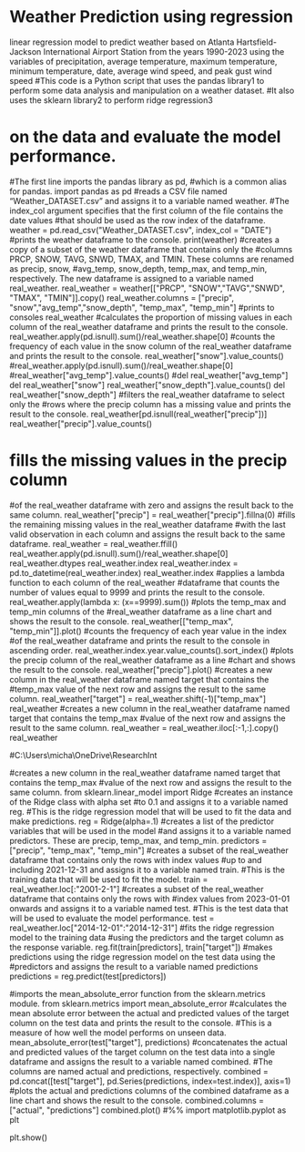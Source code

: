 # Weather Prediction using regression
linear regression model to predict weather based on Atlanta Hartsfield-Jackson International Airport Station from the years 1990-2023 using the variables of precipitation, average temperature, maximum temperature, minimum temperature, date, average wind speed, and peak gust wind speed 
#This code is a Python script that uses the pandas library1 to perform some data analysis and manipulation on a weather dataset. 
#It also uses the sklearn library2 to perform ridge regression3
# on the data and evaluate the model performance.
#The first line imports the pandas library as pd, 
#which is a common alias for pandas.
import pandas as pd
#reads a CSV file named “Weather_DATASET.csv” and assigns it to a variable named weather.
#The index_col argument specifies that the first column of the file contains the date values 
#that should be used as the row index of the dataframe.
weather = pd.read_csv("Weather_DATASET.csv", index_col = "DATE")
#prints the weather dataframe to the console.
print(weather)
#creates a copy of a subset of the weather dataframe that contains only the 
#columns PRCP, SNOW, TAVG, SNWD, TMAX, and TMIN. These columns are renamed as precip, snow, 
#avg_temp, snow_depth, temp_max, and temp_min, respectively. The new dataframe is assigned to a variable named real_weather.
real_weather = weather[["PRCP", "SNOW","TAVG","SNWD", "TMAX", "TMIN"]].copy()
real_weather.columns = ["precip", "snow","avg_temp","snow_depth", "temp_max", "temp_min"]
#prints to consoles
real_weather
#calculates the proportion of missing values in each column of the real_weather dataframe and prints the result to the console.
real_weather.apply(pd.isnull).sum()/real_weather.shape[0]
#counts the frequency of each value in the snow column of the real_weather dataframe and prints the result to the console.
real_weather["snow"].value_counts()
#real_weather.apply(pd.isnull).sum()/real_weather.shape[0]
#real_weather["avg_temp"].value_counts()
#del real_weather["avg_temp"]
del real_weather["snow"]
real_weather["snow_depth"].value_counts()
del real_weather["snow_depth"]
#filters the real_weather dataframe to select only the 
#rows where the precip column has a missing value and prints the result to the console.
real_weather[pd.isnull(real_weather["precip"])]
real_weather["precip"].value_counts()
# fills the missing values in the precip column 
#of the real_weather dataframe with zero and assigns the result back to the same column.
real_weather["precip"] = real_weather["precip"].fillna(0)
#fills the remaining missing values in the real_weather dataframe
#with the last valid observation in each column and assigns the result back to the same dataframe.
real_weather = real_weather.ffill()
real_weather.apply(pd.isnull).sum()/real_weather.shape[0]
real_weather.dtypes
real_weather.index
real_weather.index = pd.to_datetime(real_weather.index)
real_weather.index
#applies a lambda function to each column of the real_weather 
#dataframe that counts the number of values equal to 9999 and prints the result to the console.
real_weather.apply(lambda x: (x==9999).sum())
#plots the temp_max and temp_min columns of the 
#real_weather dataframe as a line chart and shows the result to the console.
real_weather[["temp_max", "temp_min"]].plot()
#counts the frequency of each year value in the index 
#of the real_weather dataframe and prints the result to the console in ascending order.
real_weather.index.year.value_counts().sort_index()
#plots the precip column of the real_weather dataframe as a line 
#chart and shows the result to the console.
real_weather["precip"].plot()
#creates a new column in the real_weather dataframe named target that contains the 
#temp_max value of the next row and assigns the result to the same column.
real_weather["target"] = real_weather.shift(-1)["temp_max"]
real_weather
#creates a new column in the real_weather dataframe named target that contains the temp_max
#value of the next row and assigns the result to the same column.
real_weather = real_weather.iloc[:-1,:].copy()
real_weather

#C:\Users\micha\OneDrive\ResearchInt

#creates a new column in the real_weather dataframe named target that contains the temp_max 
#value of the next row and assigns the result to the same column.
from sklearn.linear_model import Ridge
#creates an instance of the Ridge class with alpha set
#to 0.1 and assigns it to a variable named reg. 
#This is the ridge regression model that will be used to fit the data and make predictions.
reg = Ridge(alpha=.1)
#creates a list of the predictor variables that will be used in the model
#and assigns it to a variable named predictors. These are precip, temp_max, and temp_min.
predictors = ["precip", "temp_max", "temp_min"]
#creates a subset of the real_weather dataframe that contains only the rows with index values 
#up to and including 2021-12-31 and assigns it to a variable named train. 
#This is the training data that will be used to fit the model.
train = real_weather.loc[:"2001-2-1"]
#creates a subset of the real_weather dataframe that contains only the rows with 
#index values from 2023-01-01 onwards and assigns it to a variable named test. 
#This is the test data that will be used to evaluate the model performance.
test = real_weather.loc["2014-12-01":"2014-12-31"]
#fits the ridge regression model to the training data
#using the predictors and the target column as the response variable.
reg.fit(train[predictors], train["target"])
#makes predictions using the ridge regression model on the test data using the 
#predictors and assigns the result to a variable named predictions
predictions = reg.predict(test[predictors])

#imports the mean_absolute_error function from the sklearn.metrics module.
from sklearn.metrics import mean_absolute_error
#calculates the mean absolute error between the actual and predicted values of the target column on the test data and prints the result to the console. 
#This is a measure of how well the model performs on unseen data.
mean_absolute_error(test["target"], predictions)
#concatenates the actual and predicted values of the target column on the test data into a single dataframe and assigns the result to a variable named combined. 
#The columns are named actual and predictions, respectively.
combined = pd.concat([test["target"], pd.Series(predictions, index=test.index)], axis=1)
#plots the actual and predictions columns of the combined dataframe as a line chart and shows the result to the console.
combined.columns = ["actual", "predictions"]
combined.plot()
#%%
import matplotlib.pyplot as plt

plt.show()
